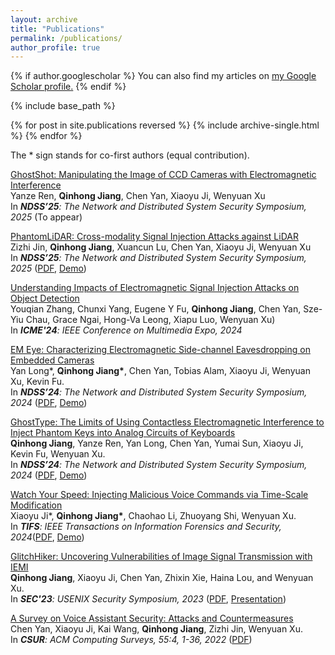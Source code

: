 ```yaml
---
layout: archive
title: "Publications"
permalink: /publications/
author_profile: true
---
```


{% if author.googlescholar %}
  You can also find my articles on <u><a href="{{author.googlescholar}}">my Google Scholar profile</a>.</u>
{% endif %}

{% include base_path %}

{% for post in site.publications reversed %}
  {% include archive-single.html %}
{% endfor %}

The \* sign stands for co-first authors (equal contribution).

[GhostShot: Manipulating the Image of CCD Cameras with Electromagnetic Interference]()<br/>
Yanze Ren, <strong>Qinhong Jiang</strong>, Chen Yan, Xiaoyu Ji, Wenyuan Xu<br/>
In <em><strong>NDSS’25</strong>: The Network and Distributed System Security Symposium, 2025</em> (To appear) <br/>

[PhantomLiDAR: Cross-modality Signal Injection  Attacks against LiDAR]()<br/>
Zizhi Jin, <strong>Qinhong Jiang</strong>, Xuancun Lu, Chen Yan, Xiaoyu Ji, Wenyuan Xu<br/>
In <em><strong>NDSS’25</strong>: The Network and Distributed System Security Symposium, 2025</em> ([PDF](https://arxiv.org/pdf/2409.17907), [Demo](https://sites.google.com/view/phantomlidar)) <br/>

[Understanding Impacts of Electromagnetic Signal Injection Attacks on Object Detection](https://www.arxiv.org/pdf/2407.16327)<br/>
Youqian Zhang, Chunxi Yang, Eugene Y Fu, <strong>Qinhong Jiang</strong>, Chen Yan, Sze-Yiu Chau, Grace Ngai, Hong-Va Leong, Xiapu Luo, Wenyuan Xu)<br/>
In <em><strong>ICME'24</strong>: IEEE Conference on Multimedia Expo, 2024</em>  <br/>

[EM Eye: Characterizing Electromagnetic Side-channel Eavesdropping on Embedded Cameras](https://www.ndss-symposium.org/ndss-paper/em-eye-characterizing-electromagnetic-side-channel-eavesdropping-on-embedded-cameras/)<br/>
Yan Long\*, <strong>Qinhong Jiang\*</strong>, Chen Yan, Tobias Alam, Xiaoyu Ji, Wenyuan Xu, Kevin Fu.<br/>
In <em><strong>NDSS’24</strong>: The Network and Distributed System Security Symposium, 2024</em> ([PDF](https://www.ndss-symposium.org/wp-content/uploads/2024-552-paper.pdf), [Demo](https://emeyeattack.github.io/Website/)) <br/>


[GhostType: The Limits of Using Contactless Electromagnetic Interference to Inject Phantom Keys into Analog Circuits of Keyboards](https://www.ndss-symposium.org/ndss-paper/ghosttype-the-limits-of-using-contactless-electromagnetic-interference-to-inject-phantom-keys-into-analog-circuits-of-keyboards/)<br/>
<strong>Qinhong Jiang</strong>, Yanze Ren, Yan Long, Chen Yan, Yumai Sun, Xiaoyu Ji, Kevin Fu, Wenyuan Xu.<br/>
In <em><strong>NDSS’24</strong>: The Network and Distributed System Security Symposium, 2024</em> ([PDF](https://www.ndss-symposium.org/wp-content/uploads/2024-15-paper.pdf), [Demo](https://sites.google.com/view/ghosttype-demo))<br/>


[Watch Your Speed: Injecting Malicious Voice Commands via Time-Scale Modification](https://ieeexplore.ieee.org/abstract/document/10387471)<br/>
Xiaoyu Ji\*, <strong>Qinhong Jiang\*</strong>, Chaohao Li, Zhuoyang Shi, Wenyuan Xu.<br/>
In <em><strong>TIFS</strong>:  IEEE Transactions on Information Forensics and Security, 2024</em>([PDF](hhttps://ieeexplore.ieee.org/stamp/stamp.jsp?tp=&arnumber=10387471), [Demo](https://sites.google.com/view/tsmae)) <br/>

[GlitchHiker: Uncovering Vulnerabilities of Image Signal Transmission with IEMI](https://www.usenix.org/conference/usenixsecurity23/presentation/jiang-qinhong)<br/>
<strong>Qinhong Jiang</strong>, Xiaoyu Ji, Chen Yan, Zhixin Xie, Haina Lou, and Wenyuan Xu.<br/>
In <em><strong>SEC'23</strong>: USENIX Security Symposium, 2023</em> ([PDF](https://www.usenix.org/system/files/usenixsecurity23-jiang-qinhong.pdf), [Presentation](https://www.youtube.com/watch?v=GIL4h_7k-qg&t=2s&ab_channel=USENIX))<br/>

[A Survey on Voice Assistant Security: Attacks and Countermeasures](https://dl.acm.org/doi/full/10.1145/3527153)<br/>
Chen Yan, Xiaoyu Ji, Kai Wang, <strong>Qinhong Jiang</strong>, Zizhi Jin, Wenyuan Xu.<br/>
In <em><strong>CSUR</strong>: ACM Computing Surveys, 55:4, 1-36, 2022 </em>([PDF](https://dl.acm.org/doi/full/10.1145/3527153))